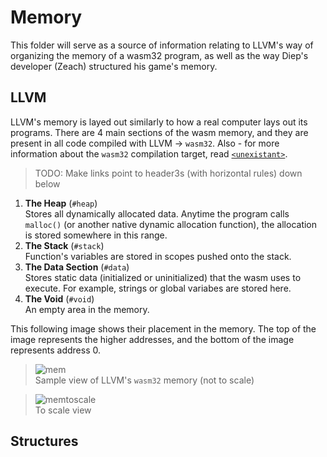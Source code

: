 # Memory

This folder will serve as a source of information relating to LLVM's way of organizing the memory of a wasm32 program, as well as the way Diep's developer (Zeach) structured his game's memory.

## LLVM

LLVM's memory is layed out similarly to how a real computer lays out its programs. There are 4 main sections of the wasm memory, and they are present in all code compiled with LLVM -> `wasm32`. Also - for more information about the `wasm32` compilation target, read [`<unexistant>`](https://example.com).

> TODO: Make links point to header3s (with horizontal rules) down below

1. **The Heap** (`#heap`)\
  Stores all dynamically allocated data. Anytime the program calls `malloc()` (or another native dynamic allocation function), the allocation is stored somewhere in this range.
2. **The Stack** (`#stack`)\
  Function's variables are stored in scopes pushed onto the stack.
3. **The Data Section** (`#data`)\
  Stores static data (initialized or uninitialized) that the wasm uses to execute. For example, strings or global variabes are stored here.
4. **The Void** (`#void`)\
  An empty area in the memory.

This following image shows their placement in the memory. The top of the image represents the higher addresses, and the bottom of the image represents address 0.

> ![mem](https://user-images.githubusercontent.com/79597906/137538688-68496a01-6db1-4f3d-baf5-2ffebac56983.png)\
> Sample view of LLVM's `wasm32` memory (not to scale)

> ![memtoscale](https://user-images.githubusercontent.com/79597906/137538880-907983cc-54c0-463c-ad05-a45b5e4fdb55.png)\
> To scale view

## Structures
